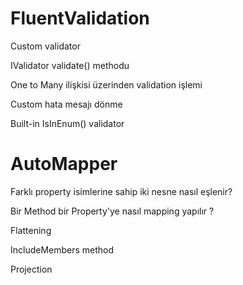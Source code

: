 # FluentValidation

Custom validator 

IValidator validate() methodu

One to Many ilişkisi üzerinden validation işlemi

Custom hata mesajı dönme

Built-in IsInEnum() validator

# AutoMapper

Farklı property isimlerine sahip iki nesne nasıl eşlenir?

Bir Method bir Property'ye nasıl mapping yapılır ? 

Flattening

IncludeMembers method

Projection
